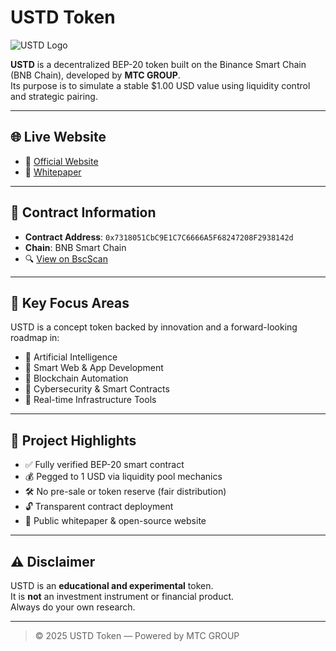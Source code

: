 # USTD Token

![USTD Logo](https://ustdcoin.info/logo.png)

**USTD** is a decentralized BEP-20 token built on the Binance Smart Chain (BNB Chain), developed by **MTC GROUP**.  
Its purpose is to simulate a stable $1.00 USD value using liquidity control and strategic pairing.

---

## 🌐 Live Website

- 🔗 [Official Website](https://ustdcoin.info)
- 📄 [Whitepaper](https://ustdcoin.info/whitepaper.php)

---

## 📜 Contract Information

- **Contract Address**: `0x7318051CbC9E1C7C6666A5F68247208F2938142d`  
- **Chain**: BNB Smart Chain  
- 🔍 [View on BscScan](https://bscscan.com/token/0x7318051CbC9E1C7C6666A5F68247208F2938142d)

---

## 🧠 Key Focus Areas

USTD is a concept token backed by innovation and a forward-looking roadmap in:

- 🔹 Artificial Intelligence
- 🔹 Smart Web & App Development
- 🔹 Blockchain Automation
- 🔹 Cybersecurity & Smart Contracts
- 🔹 Real-time Infrastructure Tools

---

## 🚀 Project Highlights

- ✅ Fully verified BEP-20 smart contract
- 💰 Pegged to 1 USD via liquidity pool mechanics
- 🛠️ No pre-sale or token reserve (fair distribution)
- 🔓 Transparent contract deployment
- 🧾 Public whitepaper & open-source website

---

## ⚠️ Disclaimer

USTD is an **educational and experimental** token.  
It is **not** an investment instrument or financial product.  
Always do your own research.

---

> © 2025 USTD Token — Powered by MTC GROUP
